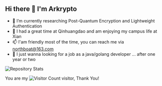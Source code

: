 ## Hi there 👋 I'm Arkrypto

- 🌱 I’m currently researching Post-Quantum Encryption and Lightweight Authentication
- 👯 I had a great time at Qinhuangdao and am enjoying my campus life at Xian
- 📫 I'am friendly most of the time, you can reach me via northboat@163.com
- 🤔 I just wanna looking for a job as a java/golang developer ... after one year or two
 
<!--
**northboat/northboat** is a ✨ _special_ ✨ repository because its `README.md` (this file) appears on your GitHub profile.

Here are some ideas to get you started:

- 🔭 I’m currently working on ...
- 🌱 I’m currently learning ...
- 👯 I’m looking to collaborate on ...
- 🤔 I’m looking for help with ...
- 💬 Ask me about ...
- 📫 How to reach me: ...
- 😄 Pronouns: ...
- ⚡ Fun fact: ...
-->


![Repository Stats](https://github-readme-stats.vercel.app/api?username=arkrypto&show_icons=true&theme=transparent)

<!--![northboat's github activity graph](https://github-readme-activity-graph.vercel.app/graph?username=northboat)-->

You are my ![Visitor Count](https://profile-counter.glitch.me/arkrypto/count.svg) visitor, Thank You!
